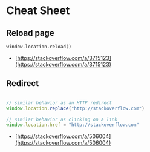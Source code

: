 # Cheat Sheet

## Reload page

`window.location.reload()`

* [https://stackoverflow.com/a/3715123](https://stackoverflow.com/a/3715123)

## Redirect

```javascript

// similar behavior as an HTTP redirect
window.location.replace("http://stackoverflow.com")

// similar behavior as clicking on a link
window.location.href = "http://stackoverflow.com"

```

* [https://stackoverflow.com/a/506004](https://stackoverflow.com/a/506004)